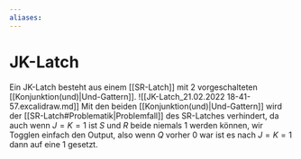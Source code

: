 ```yaml
---
aliases: 
---
```

# JK-Latch
Ein JK-Latch besteht aus einem [[SR-Latch]] mit 2 vorgeschalteten [[Konjunktion(und)|Und-Gattern]].
![[JK-Latch_21.02.2022 18-41-57.excalidraw.md]]
Mit den beiden [[Konjunktion(und)|Und-Gattern]] wird der [[SR-Latch#Problematik|Problemfall]] des SR-Latches verhindert, da auch wenn $J=K=1$ ist $S$ und $R$ beide niemals $1$ werden können, wir Togglen einfach den Output, also wenn $Q$ vorher $0$ war ist es nach $J=K=1$ dann auf eine $1$ gesetzt.